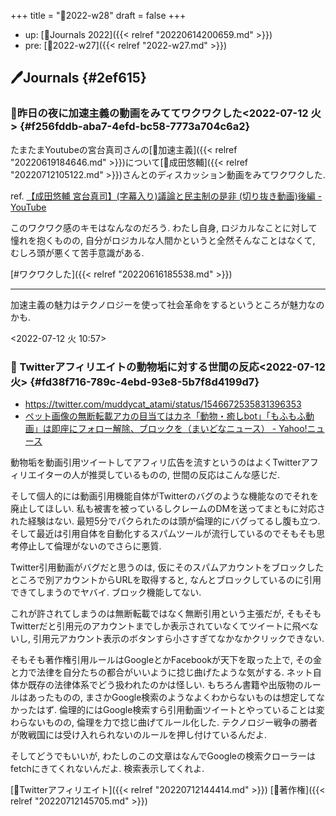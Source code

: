 +++
title = "📓2022-w28"
draft = false
+++

-   up: [📅Journals 2022]({{< relref "20220614200659.md" >}})
-   pre: [📓2022-w27]({{< relref "2022-w27.md" >}})


## 🖊Journals {#2ef615}


### 💭昨日の夜に加速主義の動画をみててワクワクした<span class="timestamp-wrapper"><span class="timestamp">&lt;2022-07-12 火&gt;</span></span> {#f256fddb-aba7-4efd-bc58-7773a704c6a2}

たまたまYoutubeの宮台真司さんの[📝加速主義]({{< relref "20220619184646.md" >}})について[👨成田悠輔]({{< relref "20220712105122.md" >}})さんとのディスカッション動画をみてワクワクした.

ref. [【成田悠輔 宮台真司】(字幕入り)議論と民主制の是非 (切り抜き動画)後編 - YouTube](https://www.youtube.com/watch?v=-VmZHZrmaDs)

このワクワク感のキモはなんなのだろう. わたし自身, ロジカルなことに対して憧れを抱くものの, 自分がロジカルな人間かというと全然そんなことはなくて, むしろ頭が悪くて苦手意識がある.

[#ワクワクした]({{< relref "20220616185538.md" >}})

---

加速主義の魅力はテクノロジーを使って社会革命をするというところが魅力なのかも.

<span class="timestamp-wrapper"><span class="timestamp">&lt;2022-07-12 火 10:57&gt;</span></span>


### 💭 Twitterアフィリエイトの動物垢に対する世間の反応<span class="timestamp-wrapper"><span class="timestamp">&lt;2022-07-12 火&gt;</span></span> {#fd38f716-789c-4ebd-93e8-5b7f8d4199d7}

-   <https://twitter.com/muddycat_atami/status/1546672535831396353>
-   [ペット画像の無断転載アカの目当てはカネ「動物・癒しbot」「もふもふ動画」は即座にフォロー解除、ブロックを（まいどなニュース） - Yahoo!ニュース](https://news.yahoo.co.jp/articles/e5a031968195b0ced4250cb691ea1b1280dce8ad)

動物垢を動画引用ツイートしてアフィリ広告を流すというのはよくTwitterアフィリエイターの人が推奨しているものの, 世間の反応はこんな感じだ.

そして個人的には動画引用機能自体がTwitterのバグのような機能なのでそれを廃止してほしい. 私も被害を被っているしクレームのDMを送ってまともに対応された経験はない. 最短5分でパクられたのは頭が倫理的にバグってるし腹も立つ. そして最近は引用自体を自動化するスパムツールが流行しているのでそもそも思考停止して倫理がないのでさらに悪質.

Twitter引用動画がバグだと思うのは, 仮にそのスパムアカウントをブロックしたところで別アカウントからURLを取得すると, なんとブロックしているのに引用できてしまうのでヤバイ. ブロック機能してない.

これが許されてしまうのは無断転載ではなく無断引用という主張だが, そもそもTwitterだと引用元のアカウントまでしか表示されていなくてツイートに飛べないし, 引用元アカウント表示のボタンすら小さすぎてなかなかクリックできない.

そもそも著作権引用ルールはGoogleとかFacebookが天下を取った上で, その金と力で法律を自分たちの都合がいいように捻じ曲げたような気がする. ネット自体か既存の法律体系でどう扱われたのかは怪しい. もちろん書籍や出版物のルールはあったものの, まさかGoogle検索のようなよくわからないものは想定してなかったはず. 倫理的にはGoogle検索すら引用動画ツイートとやっていることは変わらないものの, 倫理を力で捻じ曲げてルール化した. テクノロジー戦争の勝者が敗戦国には受け入れられないのルールを押し付けているんだよ.

そしてどうでもいいが, わたしのこの文章はなんでGoogleの検索クローラーはfetchにきてくれないんだよ. 検索表示してくれよ.

[🔖Twitterアフィリエイト]({{< relref "20220712144414.md" >}})  [🔖著作権]({{< relref "20220712145705.md" >}})
